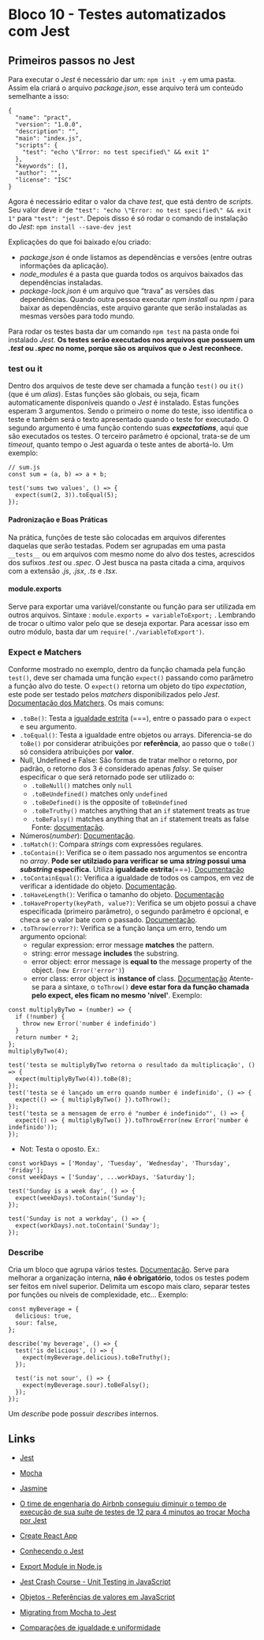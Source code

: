 # Bloco 10 - Testes automatizados com Jest

## Primeiros passos no Jest

Para executar o *Jest* é necessário dar um: `npm init -y` em uma pasta. Assim ela criará o arquivo *package.json*, esse arquivo terá um conteúdo semelhante a isso:

```
{
  "name": "pract",
  "version": "1.0.0",
  "description": "",
  "main": "index.js",
  "scripts": {
    "test": "echo \"Error: no test specified\" && exit 1"
  },
  "keywords": [],
  "author": "",
  "license": "ISC"
}
```

Agora é necessário editar o valor da chave *test*, que está dentro de *scripts*. Seu valor deve ir de `"test": "echo \"Error: no test specified\" && exit 1"` para `"test": "jest"`.
Depois disso é só rodar o comando de instalação do *Jest*: `npm install --save-dev jest`

Explicações do que foi baixado e/ou criado:

- *package.json* é onde listamos as dependências e versões (entre outras informações da aplicação).
- *node_modules* é a pasta que guarda todos os arquivos baixados das dependências instaladas.
- *package-lock.json* é um arquivo que “trava” as versões das dependências. Quando outra pessoa executar *npm install* ou *npm i* para baixar as dependências, este arquivo garante que serão instaladas as mesmas versões para todo mundo.

Para rodar os testes basta dar um comando `npm test` na pasta onde foi instalado *Jest*.
**Os testes serão executados nos arquivos que possuem um *.test* ou *.spec* no nome, porque são os arquivos que o Jest reconhece.**

### test ou it

Dentro dos arquivos de teste deve ser chamada a função `test()` ou `it()` (que é um *alias*). Estas funções são globais, ou seja, ficam automaticamente disponíveis quando o *Jest* é instalado.
Estas funções esperam 3 argumentos. Sendo o primeiro o nome do teste, isso identifica o teste e também será o texto apresentado quando o teste for executado. O segundo argumento é uma função contendo suas ***expectations***, aqui que são executados os testes. O terceiro parâmetro é opcional, trata-se de um *timeout*, quanto tempo o Jest aguarda o teste antes de abortá-lo. Um exemplo:

```
// sum.js
const sum = (a, b) => a + b;

test('sums two values', () => {
  expect(sum(2, 3)).toEqual(5);
});
```

#### Padronização e Boas Práticas

Na prática, funções de teste são colocadas em arquivos diferentes daquelas que serão testadas. Podem ser agrupadas em uma pasta `__tests__` ou em arquivos com mesmo nome do alvo dos testes, acrescidos dos sufixos *.test* ou *.spec*. O Jest busca na pasta citada a cima, arquivos com a extensão *.js*, *.jsx*, *.ts* e *.tsx*.

#### module.exports

Serve para exportar uma variável/constante ou função para ser utilizada em outros arquivos. Sintaxe : `module.exports = variableToExport;` . Lembrando de trocar o ultimo valor pelo que se deseja exportar.
Para acessar isso em outro módulo, basta dar um `require('./variableToExport')`.

### Expect e Matchers

Conforme mostrado no exemplo, dentro da função chamada pela função `test()`, deve ser chamada uma função `expect()` passando como parâmetro a função alvo do teste. O `expect()` retorna um objeto do tipo *expectation*, este pode ser testado pelos *matchers* disponibilizados pelo *Jest*. [Documentação dos Matchers](https://jestjs.io/docs/expect).
Os mais comuns:

- `.toBe()`: Testa a [igualdade estrita](https://developer.mozilla.org/en-US/docs/Web/JavaScript/Equality_comparisons_and_sameness) (===), entre o passado para o `expect` e seu argumento.
- `.toEqual()`: Testa a igualdade entre objetos ou arrays. Diferencia-se do `toBe()` por considerar atribuições por **referência**, ao passo que o `toBe()` só considera atribuições por **valor**.
- Null, Undefined e False: São formas de tratar melhor o retorno, por padrão, o retorno dos 3 é considerado apenas *falsy*. Se quiser especificar o que será retornado pode ser utilizado o:
  - `.toBeNull()` matches only `null`
  - `.toBeUndefined()` matches only `undefined`
  - `.toBeDefined()` is the opposite of `toBeUndefined`
  - `.toBeTruthy()` matches anything that an `if` statement treats as true
  - `.toBeFalsy()` matches anything that an `if` statement treats as false
  Fonte: [documentação](https://jestjs.io/docs/using-matchers#truthiness).
- Números(*number*): [Documentação](https://jestjs.io/pt-BR/docs/using-matchers#n%C3%BAmeros).
- `.toMatch()`: Compara *strings* com expressões regulares.
- `.toContain()`: Verifica se o item passado nos argumentos se encontra no *array*. **Pode ser utilziado para verificar se uma *string* possui uma *substring* específica.** Utiliza **igualdade estrita**(===). [Documentação](https://jestjs.io/pt-BR/docs/expect#tocontainitem)
- `.toContainEqual()`: Verifica a igualdade de todos os campos, em vez de verificar a identidade do objeto. [Documentação](https://jestjs.io/pt-BR/docs/expect#tocontainequalitem).
- `.toHaveLength()`: Verifica o tamanho do objeto. [Documentação](https://jestjs.io/pt-BR/docs/expect#tohavelengthnumber)
- `.toHaveProperty(keyPath, value?)`: Verifica se um objeto possui a chave especificada (primeiro parâmetro), o segundo parâmetro é opcional, e checa se o valor bate com o passado. [Documentação](https://jestjs.io/pt-BR/docs/expect#tohavepropertykeypath-value).
- `.toThrow(error?)`: Verifica se a função lança um erro, tendo um argumento opcional:
  - regular expression: error message **matches** the pattern.
  - string: error message **includes** the substring.
  - error object: error message is **equal to** the message property of the object. (`new Error('error')`)
  - error class: error object is **instance of** class.
  [Documentação](https://jestjs.io/pt-BR/docs/expect#tothrowerror)
  Atente-se para a sintaxe, o `toThrow()` **deve estar fora da função chamada pelo expect, eles ficam no mesmo 'nível'**. Exemplo:

```
const multiplyByTwo = (number) => {
  if (!number) {
    throw new Error('number é indefinido')
  }
  return number * 2;
};
multiplyByTwo(4);

test('testa se multiplyByTwo retorna o resultado da multiplicação', () => {
  expect(multiplyByTwo(4)).toBe(8);
});
test('testa se é lançado um erro quando number é indefinido', () => {
  expect(() => { multiplyByTwo() }).toThrow();
});
test('testa se a mensagem de erro é "number é indefinido"', () => {
  expect(() => { multiplyByTwo() }).toThrowError(new Error('number é indefinido'));
});
```

- Not: Testa o oposto. Ex.:

```
const workDays = ['Monday', 'Tuesday', 'Wednesday', 'Thursday', 'Friday'];
const weekDays = ['Sunday', ...workDays, 'Saturday'];

test('Sunday is a week day', () => {
  expect(weekDays).toContain('Sunday');
});

test('Sunday is not a workday', () => {
  expect(workDays).not.toContain('Sunday');
});
```

### Describe

Cria um bloco que agrupa vários testes. [Documentação](https://jestjs.io/pt-BR/docs/api#describename-fn). Serve para melhorar a organização interna, **não é obrigatório**, todos os testes podem ser feitos em nível superior. Delimita um escopo mais claro, separar testes por funções ou níveis de complexidade, etc... Exemplo:

```
const myBeverage = {
  delicious: true,
  sour: false,
};

describe('my beverage', () => {
  test('is delicious', () => {
    expect(myBeverage.delicious).toBeTruthy();
  });

  test('is not sour', () => {
    expect(myBeverage.sour).toBeFalsy();
  });
});
```

Um *describe* pode possuir *describes* internos.

## Links

- [Jest](https://jestjs.io/) 
- [Mocha](https://mochajs.org/) 
- [Jasmine](https://jasmine.github.io/)
- [O time de engenharia do Airbnb conseguiu diminuir o tempo de execução de sua suíte de testes de 12 para 4 minutos ao trocar Mocha por Jest](https://medium.com/airbnb-engineering/unlocking-test-performance-migrating-from-mocha-to-jest-2796c508ec50)
- [Create React App](https://github.com/facebook/create-react-app)

- [Conhecendo o Jest](https://medium.com/jaguaribetech/testando-seu-javascript-com-jest-de2a4674f4ad)
- [Export Module in Node.js](https://www.tutorialsteacher.com/nodejs/nodejs-module-exports)
- [Jest Crash Course - Unit Testing in JavaScript](https://www.youtube.com/watch?v=7r4xVDI2vho)
- [Objetos - Referências de valores em JavaScript](https://blog.da2k.com.br/2017/01/25/objetos-referencias-de-valores-em-javascript/)
- [Migrating from Mocha to Jest](https://medium.com/airbnb-engineering/unlocking-test-performance-migrating-from-mocha-to-jest-2796c508ec50)
- [Comparações de igualdade e uniformidade](https://developer.mozilla.org/pt-BR/docs/Web/JavaScript/Equality_comparisons_and_sameness)